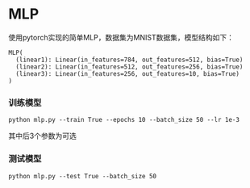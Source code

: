 # MLP

使用pytorch实现的简单MLP，数据集为MNIST数据集，模型结构如下：

    MLP(
      (linear1): Linear(in_features=784, out_features=512, bias=True)
      (linear2): Linear(in_features=512, out_features=256, bias=True)
      (linear3): Linear(in_features=256, out_features=10, bias=True)
    )


### 训练模型

    python mlp.py --train True --epochs 10 --batch_size 50 --lr 1e-3
    
其中后3个参数为可选
 
### 测试模型
 
    python mlp.py --test True --batch_size 50 
   